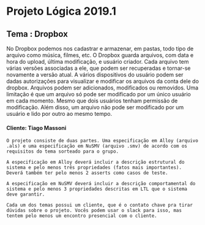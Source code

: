 # Projeto Lógica 2019.1

## Tema : Dropbox


No Dropbox podemos nos cadastrar e armazenar, em pastas, todo tipo de arquivo como música, filmes, etc. 
O Dropbox guarda arquivos, com data e hora do upload, última modificação, e usuário criador. 
Cada arquivo tem várias versões associadas a ele, que podem ser recuperadas e tornar-se novamente a versão atual. 
A vários dispositivos do usuário podem ser dadas autorizações para visualizar e modificar os arquivos da conta dele do dropbox. 
Arquivos podem ser adicionados, modificados ou removidos. Uma limitação é que um arquivo só pode ser modificado por um único usuário em cada momento. 
Mesmo que dois usuários tenham permissão de modificação. 
Além disso, um arquivo não pode ser modificado por um usuário e lido por outro ao mesmo tempo.

#### Cliente: Tiago Massoni
 
 ```
 O projeto consiste de duas partes. Uma especificação em Alloy (arquivo .als) e uma especificação em NuSMV (arquivo .smv) de acordo com os requisitos do tema sorteado para o grupo.

A especificação em Alloy deverá incluir a descrição estrutural do sistema e pelo menos três propriedades (fatos mais importantes). Deverá também ter pelo menos 2 asserts como casos de teste.

A especificação em NuSMV deverá incluir a descrição comportamental do sistema e pelo menos 3 propriedades descritas em LTL que o sistema deve garantir.

Cada um dos temas possui um cliente, que é o contato chave pra tirar dúvidas sobre o projeto. Vocês podem usar o slack para isso, mas tentem pelo menos um encontro presencial com o cliente.
```
